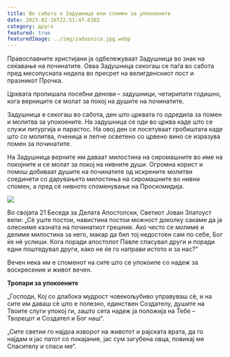 ```yaml
---
title: Во сабота е Задушница или спомен за упокоените
date: 2023-02-16T22:51:47.638Z
category: друго
featured: true
featuredImage: ../img/zadusnica.jpg.webp
---
```


Православните христијани ја одбележуваат Задушница во знак на сеќавање на починатите. Оваа Задушница секогаш се паѓа во сабота пред месопусната недела во пресрет на велигденскиот пост и празникот Прочка.

Црквата пропишала посебни денови – задушници, четирипати годишно, кога верниците се молат за покој на душите на починатите.

Задушница е секогаш во сабота, ден што црквата го одредила за помен и молитва за упокоените. На задушница се оди во црква каде што се служи литургија и парастос. На овој ден се посетуваат гробиштата каде што со молитва, пченица и лепче осветено со црвено вино се изразува помен за починатите.

На Задушница верните им даваат милостина на сиромашните во име на покојните и се молат за покој на нивните души. Огромна корист и помош добиваат душите на починатите од искрените молитви соединети со дарувањето милостиња на сиромашните во нивни спомен, а пред сè нивното споменување на Проскомидија.

![](../img/svekji-960x621.jpg.webp)

Во својата 21 Беседа за Делата Апостолски, Светиот Јован Златоуст вели: „Сè уште постои, навистина постои можност доколку сакаме да ја олесниме казната на починатиот грешник. Ако често се молиме и делиме милостина за него, макар да бил тој недостоен сам по себе, Бог ќе нè услиши. Кога поради апостолот Павле спасувал други и поради едни поштедувал други, како не ќе го направи истото и за нас?“

Вечен нека им е споменот на сите што се упокоиле со надеж за воскресение и живот вечен.

**Тропари за упокоените**

„Господи, Кој со длабока мудрост човекољубиво управуваш сѐ, и на сите им даваш сѐ што е полезно, единствен Создателу, душите на Твоите слуги упокој ги, зашто сета надеж ја положија на Тебе – Творецот и Создател и Бог наш“.

„Сите светии го најдоа изворот на животот и рајската врата, да го најдам и јас патот со покајание, јас сум загубена овца, повикај ме Спасителу и спаси ме“.
